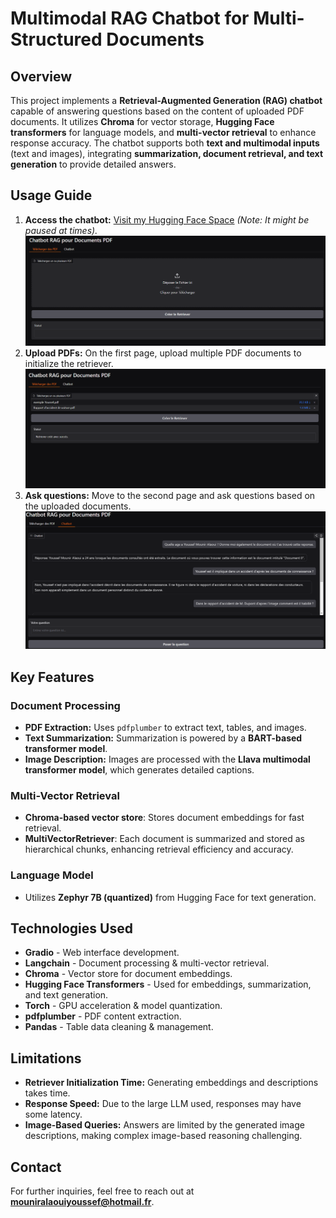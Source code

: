 # Multimodal RAG Chatbot for Multi-Structured Documents

## Overview
This project implements a **Retrieval-Augmented Generation (RAG) chatbot** capable of answering questions based on the content of uploaded PDF documents. It utilizes **Chroma** for vector storage, **Hugging Face transformers** for language models, and **multi-vector retrieval** to enhance response accuracy. The chatbot supports both **text and multimodal inputs** (text and images), integrating **summarization, document retrieval, and text generation** to provide detailed answers.

## Usage Guide
1. **Access the chatbot:** [Visit my Hugging Face Space](https://huggingface.co/spaces/yoy2000/RAG_vision_documents) *(Note: It might be paused at times).*
   ![Project Space](start.png)
3. **Upload PDFs:** On the first page, upload multiple PDF documents to initialize the retriever.
   ![Upload retriever](retriever.png)
5. **Ask questions:** Move to the second page and ask questions based on the uploaded documents.
   ![Chatbot interface](chatbot.png)



## Key Features
### Document Processing
- **PDF Extraction:** Uses `pdfplumber` to extract text, tables, and images.
- **Text Summarization:** Summarization is powered by a **BART-based transformer model**.
- **Image Description:** Images are processed with the **Llava multimodal transformer model**, which generates detailed captions.

### Multi-Vector Retrieval
- **Chroma-based vector store**: Stores document embeddings for fast retrieval.
- **MultiVectorRetriever**: Each document is summarized and stored as hierarchical chunks, enhancing retrieval efficiency and accuracy.

### Language Model
- Utilizes **Zephyr 7B (quantized)** from Hugging Face for text generation.

## Technologies Used
- **Gradio** - Web interface development.
- **Langchain** - Document processing & multi-vector retrieval.
- **Chroma** - Vector store for document embeddings.
- **Hugging Face Transformers** - Used for embeddings, summarization, and text generation.
- **Torch** - GPU acceleration & model quantization.
- **pdfplumber** - PDF content extraction.
- **Pandas** - Table data cleaning & management.

## Limitations
- **Retriever Initialization Time:** Generating embeddings and descriptions takes time.
- **Response Speed:** Due to the large LLM used, responses may have some latency.
- **Image-Based Queries:** Answers are limited by the generated image descriptions, making complex image-based reasoning challenging.

## Contact
For further inquiries, feel free to reach out at **mouniralaouiyoussef@hotmail.fr**.

